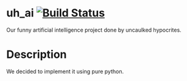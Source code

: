 # uh_ai [![Build Status](https://travis-ci.com/altostratous/uh_ai.svg?token=ez8zbxzdziakcqLTQox4&branch=master)](https://travis-ci.com/altostratous/uh_ai)
Our funny artificial intelligence project done by uncaulked hypocrites.

# Description
We decided to implement it using pure python.

